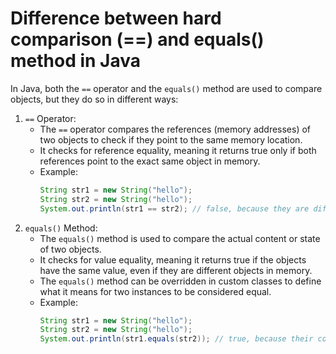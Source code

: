 # Difference between hard comparison (==) and equals() method in Java

In Java, both the `==` operator and the `equals()` method are used to compare objects, but they do so in different ways:

1. `==` Operator:
    - The `==` operator compares the references (memory addresses) of two objects to check if they point to the same
      memory location.
    - It checks for reference equality, meaning it returns true only if both references point to the exact same object
      in memory.
    - Example:
      ```java
      String str1 = new String("hello");
      String str2 = new String("hello");
      System.out.println(str1 == str2); // false, because they are different objects in memory
      ```
2. `equals()` Method:
    - The `equals()` method is used to compare the actual content or state of two objects.
    - It checks for value equality, meaning it returns true if the objects have the same value, even if they are
      different objects in memory.
    - The `equals()` method can be overridden in custom classes to define what it means for two instances to be
      considered equal.
    - Example:
      ```java
      String str1 = new String("hello");
      String str2 = new String("hello");
      System.out.println(str1.equals(str2)); // true, because their content is the same
         ```
